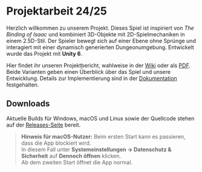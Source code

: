 # Projektarbeit 24/25

Herzlich willkommen zu unserem Projekt. Dieses Spiel ist inspiriert von *The Binding of Isaac* und kombiniert 3D-Objekte mit 2D-Spielmechaniken in einem 2.5D-Stil. Der Spieler bewegt sich auf einer Ebene ohne Sprünge und interagiert mit einer dynamisch generierten Dungeonumgebung. Entwickelt wurde das Projekt mit **Unity 6**.

Hier findet ihr unseren Projektbericht, wahlweise in der [Wiki](https://github.com/haithameleuch/Projektarbeit_24_25/wiki) oder als [PDF](https://example.com/projektbericht.pdf). Beide Varianten geben einen Überblick über das Spiel und unsere Entwicklung. Details zur Implementierung sind in der [Dokumentation](https://haithameleuch.github.io/Projektarbeit_24_25/) festgehalten.

## Downloads

Aktuelle Builds für Windows, macOS und Linux sowie der Quellcode stehen auf der [Releases-Seite](https://github.com/haithameleuch/Projektarbeit_24_25/releases) bereit.  

> **Hinweis für macOS-Nutzer:** Beim ersten Start kann es passieren, dass die App blockiert wird.  
> In diesem Fall unter **Systemeinstellungen → Datenschutz & Sicherheit** auf **Dennoch öffnen** klicken.  
> Ab dem zweiten Start öffnet die App normal.

